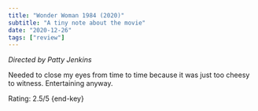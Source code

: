 ```yaml
---
title: "Wonder Woman 1984 (2020)"
subtitle: "A tiny note about the movie"
date: "2020-12-26"
tags: ["review"]
---
```


_Directed by Patty Jenkins_

Needed to close my eyes from time to time because it was just too cheesy to witness. Entertaining anyway.

Rating: 2.5/5 {end-key}
